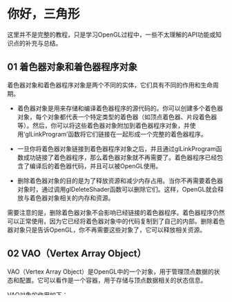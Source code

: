 # 你好，三角形 </h1>
这里并不是完整的教程，只是学习OpenGL过程中，一些不太理解的API功能或知识点的补充与总结。
## 01 着色器对象和着色器程序对象 </h2>
着色器对象和着色器程序对象是两个不同的实体，它们具有不同的作用和生命周期。

 - 着色器对象是用来存储和编译着色器程序的源代码的。你可以创建多个着色器对象，每个对象都代表一个特定类型的着色器（如顶点着色器、片段着色器等）。然后，你可以将这些着色器对象附加到着色器程序对象，并使用‘glLinkProgram’函数将它们链接在一起形成一个完整的着色器程序。

 - 一旦你将着色器对象链接到着色器程序对象之后，并且通过glLinkProgram函数成功链接了着色器程序，那么着色器对象就不再需要了。着色器程序已经包含了编译后的着色器代码，并且可以被OpenGL使用。

 - 删除着色器对象的目的是为了释放资源和减少内存占用。当你不再需要着色器对象时，通过调用glDeleteShader函数可以删除它们。这样，OpenGL就会释放与着色器对象相关的内存和资源。

需要注意的是，删除着色器对象不会影响已经链接的着色器程序。着色器程序仍然可以正常使用，因为它已经将着色器对象中的代码复制到了自己的内部。删除着色器对象只是告诉OpenGL，你不再需要这些对象了，它可以释放相关资源。

## 02 VAO（Vertex Array Object） </h2>
VAO（Vertex Array Object）是OpenGL中的一个对象，用于管理顶点数据的状态和配置。它可以看作是一个容器，用于存储与顶点数据相关的状态信息。

VAO对象的作用如下：

 - **封装顶点数据配置：** VAO对象可以存储顶点缓冲对象（VBO）的绑定状态、顶点属性指针的配置以及其他与顶点数据配置相关的状态信息。通过将这些配置封装在VAO中，可以在需要时快速切换和重用这些配置，从而简化代码并提高效率。

 - **简化顶点数据设置：** VAO对象允许你将顶点数据的配置与顶点数组的绑定状态关联起来。一旦绑定了VAO对象，之后的顶点数据配置操作都会自动应用到当前绑定的VAO对象上，而不需要重复配置和绑定每个顶点数组。

 - **提高性能：** 使用VAO对象可以提高渲染性能。因为在绘制过程中，只需要绑定适当的VAO对象，并启用顶点属性，OpenGL就可以立即获取所有必要的顶点数据配置，而不需要重复查询和设置各种状态，从而减少了开销。

 - **代码可读性和可维护性：** 通过使用VAO对象，可以将顶点数据的配置和状态信息集中管理，并在需要时进行切换和重用。这样可以使代码更具可读性、可维护性和组织性，尤其是在涉及多个顶点数组和不同的渲染状态时。

总之，VAO对象是一个方便的机制，用于存储和管理顶点数据的状态和配置信息。它简化了顶点数据的设置过程，提高了渲染性能，并提供了更好的代码组织和可读性。在实际的OpenGL编程中，使用VAO对象通常是一个良好的实践。

## 03 VBO（Vertex Buffer Object） </h2>
VBO（Vertex Buffer Object）是OpenGL中的一个对象，用于存储和管理顶点数据。它可以看作是一个内存缓冲区，用于存储顶点数据，如顶点坐标、颜色、法线、纹理坐标等。

VBO对象的作用如下：

 - **存储顶点数据：** VBO对象提供了一种高效的方式来存储顶点数据。你可以将顶点数据传输到VBO中，从而将数据存储在GPU的内存中，以供后续渲染使用。这样可以避免频繁地从CPU向GPU传输数据，提高数据传输的效率。

- **提高渲染性能：** 通过将顶点数据存储在VBO中，可以减少数据传输的次数和开销。一旦顶点数据存储在VBO中，你可以重复使用它进行多次渲染操作，而不需要每次都重新传输数据。这样可以减少CPU到GPU之间的数据传输，提高渲染性能。

- **支持批量渲染：** VBO对象支持批量渲染，即一次绘制多个顶点的操作。通过配置VBO和索引缓冲对象（Index Buffer Object，IBO），你可以绘制多个顶点、多个三角形或其他几何图元，从而实现高效的批量渲染。

- **灵活的数据格式：** VBO对象可以存储各种类型的顶点数据，如顶点坐标、颜色、法线、纹理坐标等。你可以根据需要定义顶点的数据格式，灵活地配置VBO对象，以满足不同的渲染需求。

- **支持动态更新：** VBO对象支持动态更新顶点数据。你可以通过映射VBO到CPU内存的方式，直接在CPU端修改顶点数据，然后将修改后的数据传输到GPU中。这使得你可以实时更新顶点数据，实现动画效果或实时交互。

总之，VBO对象是一种高效的方式来存储和管理顶点数据。它提供了性能优化和灵活性，可以减少数据传输的开销，支持批量渲染，以及动态更新顶点数据。在实际的OpenGL编程中，使用VBO对象通常是一个常见的做法，以提高渲染性能和效率。

## 04 EBO（Element Buffer Object）</h2>

EBO（Element Buffer Object）是OpenGL中用于存储索引数据的对象，用于指定绘制顶点的顺序。与VBO和VAO不同，EBO对象在配置完成后通常不需要解绑。

以下是一些原因解释为什么EBO不需要解绑：

 - **不会被意外修改：** 一旦将索引数据存储在EBO中并配置完成后，通常不会再对EBO进行进一步的修改。索引数据指定了顶点绘制的顺序，不会随着渲染操作而改变。因此，解绑EBO并不是必需的。

 - **保持状态：** EBO对象是在VAO中配置的一部分。一旦你绑定了VAO并配置了EBO，VAO将会记住EBO的绑定状态。所以，当你绑定VAO时，它会自动绑定关联的EBO，不需要显式解绑EBO。

 - **避免冗余操作：** 解绑EBO并重新绑定它是一种冗余操作，可能会增加代码的复杂性和开销。由于EBO通常不需要在绘制过程中进行修改，保持其绑定状态可以避免额外的操作，提高渲染的效率。

虽然解绑EBO不是必须的，但如果你希望在绘制过程中切换到不同的EBO，你可以显式地将另一个EBO绑定到当前的VAO中。这将覆盖原有的EBO绑定状态，并在后续的绘制调用中使用新的索引数据。

总而言之，EBO不需要解绑的主要原因是它通常不会被修改，并且在VAO的绑定状态中保持有效。解绑EBO是一种冗余操作，而且会增加代码的复杂性。只有在需要切换到不同的EBO时，才需要显式地重新绑定新的EBO对象。

## 05 解绑VAO和VBO </h2>
在OpenGL中，解绑VAO（Vertex Array Object）和VBO（Vertex Buffer Object）是一个良好的实践，尽管并不是必需的。

解绑VAO和VBO的主要原因是为了避免对它们的误操作。一旦VAO或VBO被绑定到OpenGL上下文，后续的操作将会影响到当前绑定的对象。如果你不再需要对VAO或VBO进行进一步的修改，解绑它们可以防止意外的修改，确保代码的可靠性和一致性。

下面是解绑VAO和VBO的一些考虑：


 - **代码的清晰性：** 解绑VAO和VBO可以使代码更加清晰和易读。它明确地指示了你已经完成了对VAO和VBO的配置，并且不再需要对它们进行修改。这有助于其他开发人员更好地理解你的意图和代码逻辑。


 - **避免误操作：** 解绑VAO和VBO可以防止在不需要的情况下对它们进行误操作。如果VAO或VBO仍然处于绑定状态，后续的操作可能会不经意地修改它们的配置或数据。解绑可以防止这种情况的发生，确保你的VAO和VBO保持原样。


 - **可移植性：** 某些OpenGL上下文或驱动程序可能对绑定的对象状态有特定的要求或限制。解绑VAO和VBO可以增加代码的可移植性，使其在不同的OpenGL实现中具有更好的兼容性。

请注意，解绑VAO和VBO并不会删除它们或释放任何资源。它们仍然存在于OpenGL上下文中，可以在需要时重新绑定和使用。解绑只是一种良好的编程习惯，有助于确保代码的正确性和可维护性。

综上所述，尽管解绑VAO和VBO不是必需的，但它是一种良好的实践，可以提高代码的可靠性和可读性，避免误操作，并增加代码的可移植性。



## 06 一般的创建流程 </h2>

- **1 生成VAO对象：** 调用glGenVertexArrays函数生成一个或多个VAO对象，并将它们的标识符存储在变量中。 
 
- **2 绑定VAO对象：** 调用glBindVertexArray函数将一个VAO对象绑定到OpenGL上下文中。

- **3 生成缓冲对象：** 调用glGenBuffers函数生成一个或多个缓冲对象，并将它们的标识符存储在变量中。

- **4 绑定缓冲对象：** 调用glBindBuffer函数将一个缓冲对象绑定到OpenGL上下文中。

- **5 配置缓冲对象：** 调用glBufferData函数或glBufferSubData函数配置缓冲对象，将数据传输到GPU中。

- **6 配置顶点属性：** 调用glVertexAttribPointer函数配置顶点属性指针，使得GPU可以正确解析缓冲对象中的数据。

- **7 启用顶点属性：** 调用glEnableVertexAttribArray函数启用顶点属性，使得GPU可以使用缓冲对象中的数据进行渲染。

- **8 解绑VAO、VBO对象：** 调用glBindBuffer(GL_ARRAY_BUFFER, 0)和glBindVertexArray(0)

- **9 绘制物体：** glUseProgram(shaderProgram);glBindVertexArray(VAO);someOpenGLFunctionThatDrawsOurTriangle();



